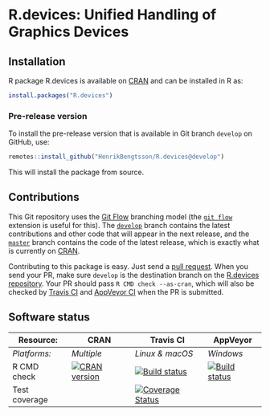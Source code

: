 # R.devices: Unified Handling of Graphics Devices


## Installation
R package R.devices is available on [CRAN](https://cran.r-project.org/package=R.devices) and can be installed in R as:
```r
install.packages("R.devices")
```

### Pre-release version

To install the pre-release version that is available in Git branch `develop` on GitHub, use:
```r
remotes::install_github("HenrikBengtsson/R.devices@develop")
```
This will install the package from source.  



## Contributions

This Git repository uses the [Git Flow](http://nvie.com/posts/a-successful-git-branching-model/) branching model (the [`git flow`](https://github.com/petervanderdoes/gitflow-avh) extension is useful for this).  The [`develop`](https://github.com/HenrikBengtsson/R.devices/tree/develop) branch contains the latest contributions and other code that will appear in the next release, and the [`master`](https://github.com/HenrikBengtsson/R.devices) branch contains the code of the latest release, which is exactly what is currently on [CRAN](https://cran.r-project.org/package=R.devices).

Contributing to this package is easy.  Just send a [pull request](https://help.github.com/articles/using-pull-requests/).  When you send your PR, make sure `develop` is the destination branch on the [R.devices repository](https://github.com/HenrikBengtsson/R.devices).  Your PR should pass `R CMD check --as-cran`, which will also be checked by <a href="https://travis-ci.org/HenrikBengtsson/R.devices">Travis CI</a> and <a href="https://ci.appveyor.com/project/HenrikBengtsson/r-devices">AppVeyor CI</a> when the PR is submitted.


## Software status

| Resource:     | CRAN        | Travis CI       | AppVeyor         |
| ------------- | ------------------- | --------------- | ---------------- |
| _Platforms:_  | _Multiple_          | _Linux & macOS_ | _Windows_        |
| R CMD check   | <a href="https://cran.r-project.org/web/checks/check_results_R.devices.html"><img border="0" src="http://www.r-pkg.org/badges/version/R.devices" alt="CRAN version"></a> | <a href="https://travis-ci.org/HenrikBengtsson/R.devices"><img src="https://travis-ci.org/HenrikBengtsson/R.devices.svg" alt="Build status"></a>   | <a href="https://ci.appveyor.com/project/HenrikBengtsson/r-devices"><img src="https://ci.appveyor.com/api/projects/status/github/HenrikBengtsson/R.devices?svg=true" alt="Build status"></a> |
| Test coverage |                     | <a href="https://codecov.io/gh/HenrikBengtsson/R.devices"><img src="https://codecov.io/gh/HenrikBengtsson/R.devices/branch/develop/graph/badge.svg" alt="Coverage Status"/></a>     |                  |
